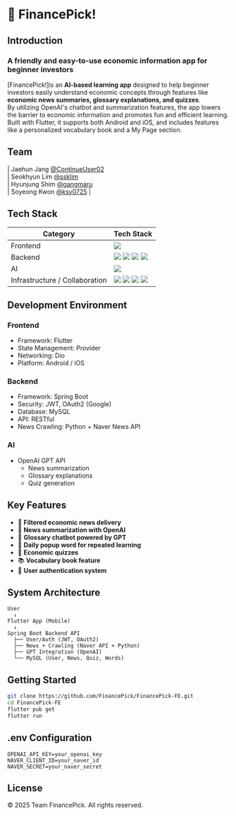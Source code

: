 # 📱 FinancePick!

## Introduction

### A friendly and easy-to-use economic information app for beginner investors

[FinancePick!]is an **AI-based learning app** designed to help beginner investors easily understand economic concepts through features like **economic news summaries, glossary explanations, and quizzes**.  
By utilizing OpenAI's chatbot and summarization features, the app lowers the barrier to economic information and promotes fun and efficient learning.  
Built with Flutter, it supports both Android and iOS, and includes features like a personalized vocabulary book and a My Page section.

## Team

| Jaehun Jang [@ContinueUser02](https://github.com/ContinueUser02) <br/>| Seokhyun Lim [@ssklim](https://github.com/ssklim) <br/>| Hyunjung Shim [@gangmaru](https://github.com/gangmaru) <br/>| Soyeong Kwon [@ksy0725](https://github.com/ksy0725) |

## Tech Stack

<table>
<thead>
<tr>
<th>Category</th>
<th>Tech Stack</th>
</tr>
</thead>
<tbody>
<tr>
<td>Frontend</td>
<td>
<img src="https://img.shields.io/badge/flutter-02569B?style=for-the-badge&logo=flutter&logoColor=white">
</td>
</tr>
<tr>
<td>Backend</td>
<td>
<img src="https://img.shields.io/badge/springboot-6DB33F?style=for-the-badge&logo=springboot&logoColor=white">
<img src="https://img.shields.io/badge/mysql-4479A1?style=for-the-badge&logo=mysql&logoColor=white">
<img src="https://img.shields.io/badge/jwt-000000?style=for-the-badge&logo=jsonwebtokens&logoColor=white">
<img src="https://img.shields.io/badge/oauth2-EB5424?style=for-the-badge&logo=oauth&logoColor=white">
</td>
</tr>
<tr>
<td>AI</td>
<td>
<img src="https://img.shields.io/badge/OpenAI-412991?style=for-the-badge&logo=openai&logoColor=white">
</td>
</tr>
<tr>
<td>Infrastructure / Collaboration</td>
<td>
<img src="https://img.shields.io/badge/OCI-F80000?style=for-the-badge&logo=oracle&logoColor=white">
<img src="https://img.shields.io/badge/github-181717?style=for-the-badge&logo=github&logoColor=white">
<img src="https://img.shields.io/badge/notion-000000?style=for-the-badge&logo=notion&logoColor=white">
<img src="https://img.shields.io/badge/figma-F24E1E?style=for-the-badge&logo=figma&logoColor=white">
</td>
</tr>
</tbody>
</table>

## Development Environment

### Frontend

- Framework: Flutter
- State Management: Provider
- Networking: Dio
- Platform: Android / iOS

### Backend

- Framework: Spring Boot
- Security: JWT, OAuth2 (Google)
- Database: MySQL
- API: RESTful
- News Crawling: Python + Naver News API

### AI

- OpenAI GPT API
  - News summarization
  - Glossary explanations
  - Quiz generation

## Key Features

- 📢 **Filtered economic news delivery**
- 📝 **News summarization with OpenAI**
- 🤖 **Glossary chatbot powered by GPT**
- 📌 **Daily popup word for repeated learning**
- 🧠 **Economic quizzes**
- 📚 **Vocabulary book feature**
- 👤 **User authentication system**

## System Architecture

```
User
  ↓
Flutter App (Mobile)
  ↓
Spring Boot Backend API
  ├── User/Auth (JWT, OAuth2)
  ├── News + Crawling (Naver API + Python)
  ├── GPT Integration (OpenAI)
  └── MySQL (User, News, Quiz, Words)
```

## Getting Started

```bash
git clone https://github.com/FinancePick/FinancePick-FE.git
cd FinancePick-FE
flutter pub get
flutter run
```

## .env Configuration

```
OPENAI_API_KEY=your_openai_key
NAVER_CLIENT_ID=your_naver_id
NAVER_SECRET=your_naver_secret
```

## License

© 2025 Team FinancePick. All rights reserved.
